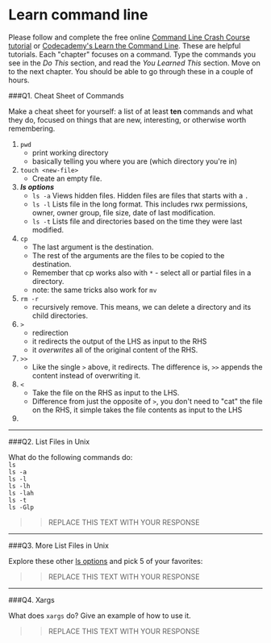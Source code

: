 # Learn command line

Please follow and complete the free online [Command Line Crash Course
tutorial](https://web.archive.org/web/20160708171659/http://cli.learncodethehardway.org/book/) or [Codecademy's Learn the Command Line](https://www.codecademy.com/learn/learn-the-command-line). These are helpful tutorials. Each "chapter" focuses on a command. Type the commands you see in the _Do This_ section, and read the _You Learned This_ section. Move on to the next chapter. You should be able to go through these in a couple of hours.
 
###Q1.  Cheat Sheet of Commands  

Make a cheat sheet for yourself: a list of at least **ten** commands and what they do, focused on things that are new, interesting, or otherwise worth remembering.

 1. ```pwd``` 
     + print working directory
     + basically telling you where you are (which directory you're in)
 2. ```touch <new-file>```
     + Create an empty file.
 3. ***ls options***
     + ```ls -a``` Views hidden files. Hidden files are files that starts with a ```.```
     + ```ls -l``` Lists file in the long format. This includes rwx permissions, owner, owner group, file size, date of last modification.
     + ```ls -t``` Lists file and directories based on the time they were last modified.
 4. ```cp```
     + The last argument is the destination.
     + The rest of the arguments are the files to be copied to the destination.
     + Remember that cp works also with ```*``` - select all or partial files in a directory.
     + note: the same tricks also work for ```mv```
 5. ```rm -r```
     + recursively remove. This means, we can delete a directory and its child directories. 
 6. ```>```
     + redirection
     + it redirects the output of the LHS as input to the RHS
     + it *overwrites* all of the original content of the RHS.
 7. ```>>```
     + Like the single ```>``` above, it redirects. The difference is, ```>>``` appends the content instead of overwriting it.
 8. ```<```
     + Take the file on the RHS as input to the LHS.
     + Difference from just the opposite of ```>```, you don't need to "cat" the file on the RHS, it simple takes the file contents as input to the LHS
 9.

---

###Q2.  List Files in Unix   

What do the following commands do:  
`ls`  
`ls -a`  
`ls -l`  
`ls -lh`  
`ls -lah`  
`ls -t`  
`ls -Glp`  

> > REPLACE THIS TEXT WITH YOUR RESPONSE

---

###Q3.  More List Files in Unix  

Explore these other [ls options](http://www.techonthenet.com/unix/basic/ls.php) and pick 5 of your favorites:

> > REPLACE THIS TEXT WITH YOUR RESPONSE

---

###Q4.  Xargs   

What does `xargs` do? Give an example of how to use it.

> > REPLACE THIS TEXT WITH YOUR RESPONSE

 

